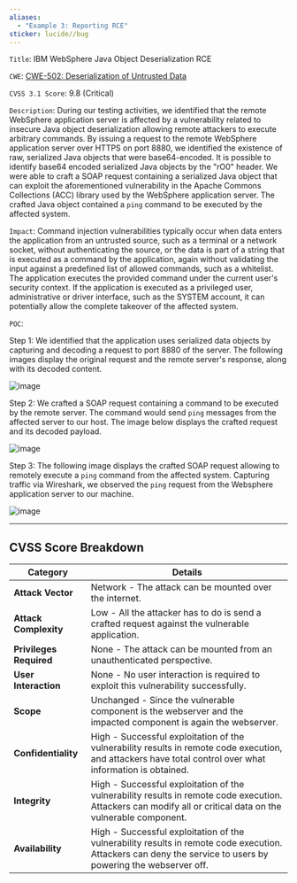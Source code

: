```yaml
---
aliases:
  - "Example 3: Reporting RCE"
sticker: lucide//bug
---
```


`Title`: IBM WebSphere Java Object Deserialization RCE

`CWE`: [CWE-502: Deserialization of Untrusted Data](https://cwe.mitre.org/data/definitions/502.html)

`CVSS 3.1 Score`: 9.8 (Critical)

`Description`: During our testing activities, we identified that the remote WebSphere application server is affected by a vulnerability related to insecure Java object deserialization allowing remote attackers to execute arbitrary commands. By issuing a request to the remote WebSphere application server over HTTPS on port 8880, we identified the existence of raw, serialized Java objects that were base64-encoded. It is possible to identify base64 encoded serialized Java objects by the "rO0" header. We were able to craft a SOAP request containing a serialized Java object that can exploit the aforementioned vulnerability in the Apache Commons Collections (ACC) library used by the WebSphere application server. The crafted Java object contained a `ping` command to be executed by the affected system.

`Impact`: Command injection vulnerabilities typically occur when data enters the application from an untrusted source, such as a terminal or a network socket, without authenticating the source, or the data is part of a string that is executed as a command by the application, again without validating the input against a predefined list of allowed commands, such as a whitelist. The application executes the provided command under the current user's security context. If the application is executed as a privileged user, administrative or driver interface, such as the SYSTEM account, it can potentially allow the complete takeover of the affected system.

`POC`:

Step 1: We identified that the application uses serialized data objects by capturing and decoding a request to port 8880 of the server. The following images display the original request and the remote server's response, along with its decoded content.

![image](https://academy.hackthebox.com/storage/modules/161/10.png)

Step 2: We crafted a SOAP request containing a command to be executed by the remote server. The command would send `ping` messages from the affected server to our host. The image below displays the crafted request and its decoded payload.

![image](https://academy.hackthebox.com/storage/modules/161/11.png)

Step 3: The following image displays the crafted SOAP request allowing to remotely execute a `ping` command from the affected system. Capturing traffic via Wireshark, we observed the `ping` request from the Websphere application server to our machine.

![image](https://academy.hackthebox.com/storage/modules/161/12.png)

---

## CVSS Score Breakdown

| **Category**             | **Details** |
|-------------------------|------------|
| **Attack Vector**       | Network - The attack can be mounted over the internet. |
| **Attack Complexity**   | Low - All the attacker has to do is send a crafted request against the vulnerable application. |
| **Privileges Required** | None - The attack can be mounted from an unauthenticated perspective. |
| **User Interaction**    | None - No user interaction is required to exploit this vulnerability successfully. |
| **Scope**              | Unchanged - Since the vulnerable component is the webserver and the impacted component is again the webserver. |
| **Confidentiality**    | High - Successful exploitation of the vulnerability results in remote code execution, and attackers have total control over what information is obtained. |
| **Integrity**         | High - Successful exploitation of the vulnerability results in remote code execution. Attackers can modify all or critical data on the vulnerable component. |
| **Availability**      | High - Successful exploitation of the vulnerability results in remote code execution. Attackers can deny the service to users by powering the webserver off. |


